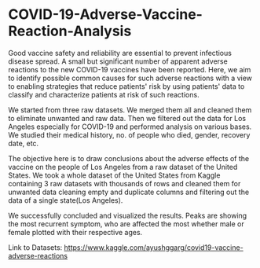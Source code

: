 # COVID-19-Adverse-Vaccine-Reaction-Analysis

Good vaccine safety and reliability are essential to prevent infectious disease spread. A small but significant number of apparent adverse reactions to the new COVID-19 vaccines have been reported. Here, we aim to identify possible common causes for such adverse reactions with a view to enabling strategies that reduce patients' risk by using patients' data to classify and characterize patients at risk of such reactions.

We started from three raw datasets. We merged them all and cleaned them to eliminate unwanted and raw data. Then we filtered out the data for Los Angeles especially for COVID-19  and performed analysis on various bases. We studied their medical history, no. of people who died, gender, recovery date, etc.

The objective here is to draw conclusions about the adverse effects of the vaccine on the people of Los Angeles from a raw dataset of the United States. We took a whole dataset of the United States from Kaggle containing 3 raw datasets with thousands of rows and cleaned them for unwanted data cleaning empty and duplicate columns and filtering out the data of a single state(Los Angeles).

We successfully concluded and visualized the results. Peaks are showing the most recurrent symptom, who are affected the most whether male or female plotted with their respective ages.

Link to Datasets:
https://www.kaggle.com/ayushggarg/covid19-vaccine-adverse-reactions
